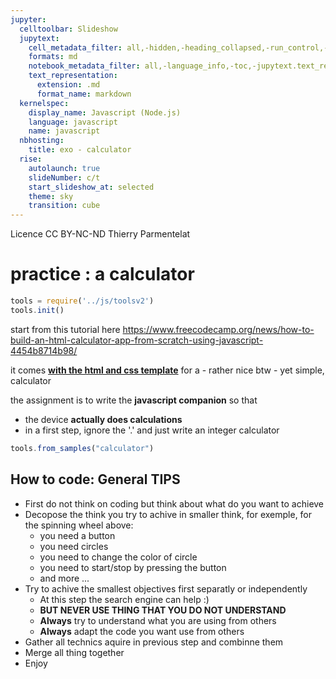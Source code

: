```yaml
---
jupyter:
  celltoolbar: Slideshow
  jupytext:
    cell_metadata_filter: all,-hidden,-heading_collapsed,-run_control,-trusted
    formats: md
    notebook_metadata_filter: all,-language_info,-toc,-jupytext.text_representation.jupytext_version,-jupytext.text_representation.format_version
    text_representation:
      extension: .md
      format_name: markdown
  kernelspec:
    display_name: Javascript (Node.js)
    language: javascript
    name: javascript
  nbhosting:
    title: exo - calculator
  rise:
    autolaunch: true
    slideNumber: c/t
    start_slideshow_at: selected
    theme: sky
    transition: cube
---
```


<!-- #region slideshow={"slide_type": ""} -->
<div class="licence">
<span>Licence CC BY-NC-ND</span>
<span>Thierry Parmentelat</span>
</div>
<!-- #endregion -->

<!-- #region slideshow={"slide_type": ""} -->
# practice : a calculator
<!-- #endregion -->

```javascript
tools = require('../js/toolsv2')
tools.init()
```

<!-- #region slideshow={"slide_type": "slide"} -->
start from this tutorial here
https://www.freecodecamp.org/news/how-to-build-an-html-calculator-app-from-scratch-using-javascript-4454b8714b98/

it comes [**with the html and css template**](https://codepen.io/zellwk/pen/pLgmGL) for a - rather nice btw - yet simple, calculator

the assignment is to write the **javascript companion** so that

* the device **actually does calculations**
* in a first step, ignore the '.' and just write an integer calculator
<!-- #endregion -->

```javascript hide_input=true slideshow={"slide_type": "slide"}
tools.from_samples("calculator")
```

<!-- #region slideshow={"slide_type": "slide"} -->
## How to code: General TIPS

* First do not think on coding but think about what do you want to achieve
* Decopose the think you try to achive in smaller think, for exemple, for the spinning wheel above:
  * you need a button
  * you need circles
  * you need to change the color of circle
  * you need to start/stop by pressing the button
  * and more ...
* Try to achive the smallest objectives first separatly or independently
  * At this step the search engine can help :)
  * **BUT NEVER USE THING THAT YOU DO NOT UNDERSTAND**
  * **Always** try to understand what you are using from others
  * **Always** adapt the code you want use from others
* Gather all technics aquire in previous step and combinne them
* Merge all thing together
* Enjoy
<!-- #endregion -->

